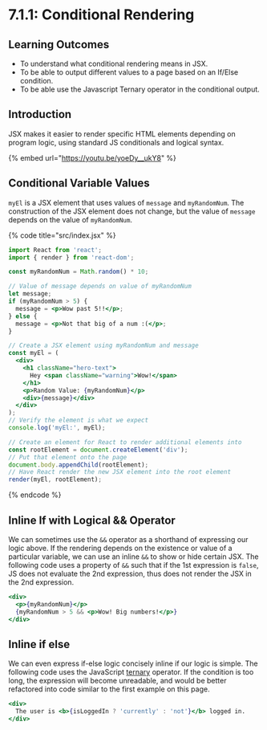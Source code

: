 # 7.1.1: Conditional Rendering

## Learning Outcomes

- To understand what conditional rendering means in JSX.
- To be able to output different values to a page based on an If/Else condition.
- To be able use the Javascript Ternary operator in the conditional output.

## Introduction

JSX makes it easier to render specific HTML elements depending on program logic, using standard JS conditionals and logical syntax.

{% embed url="https://youtu.be/yoeDy__ukY8" %}

## Conditional Variable Values

`myEl` is a JSX element that uses values of `message` and `myRandomNum`. The construction of the JSX element does not change, but the value of `message` depends on the value of `myRandomNum`.

{% code title="src/index.jsx" %}

```jsx
import React from 'react';
import { render } from 'react-dom';

const myRandomNum = Math.random() * 10;

// Value of message depends on value of myRandomNum
let message;
if (myRandomNum > 5) {
  message = <p>Wow past 5!!</p>;
} else {
  message = <p>Not that big of a num :(</p>;
}

// Create a JSX element using myRandomNum and message
const myEl = (
  <div>
    <h1 className="hero-text">
      Hey <span className="warning">Wow!</span>
    </h1>
    <p>Random Value: {myRandomNum}</p>
    <div>{message}</div>
  </div>
);
// Verify the element is what we expect
console.log('myEl:', myEl);

// Create an element for React to render additional elements into
const rootElement = document.createElement('div');
// Put that element onto the page
document.body.appendChild(rootElement);
// Have React render the new JSX element into the root element
render(myEl, rootElement);
```

{% endcode %}

## Inline If with Logical && Operator

We can sometimes use the `&&` operator as a shorthand of expressing our logic above. If the rendering depends on the existence or value of a particular variable, we can use an inline `&&` to show or hide certain JSX. The following code uses a property of `&&` such that if the 1st expression is `false`, JS does not evaluate the 2nd expression, thus does not render the JSX in the 2nd expression.

```jsx
<div>
  <p>{myRandomNum}</p>
  {myRandomNum > 5 && <p>Wow! Big numbers!</p>}
</div>
```

## Inline if else

We can even express if-else logic concisely inline if our logic is simple. The following code uses the JavaScript [ternary](https://developer.mozilla.org/en-US/docs/Web/JavaScript/Reference/Operators/Conditional_Operator) operator. If the condition is too long, the expression will become unreadable, and would be better refactored into code similar to the first example on this page.

```jsx
<div>
  The user is <b>{isLoggedIn ? 'currently' : 'not'}</b> logged in.
</div>
```
